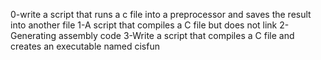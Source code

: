 0-write a script that runs a c file into a preprocessor and saves the result into another file
1-A script that compiles a C file but does not link
2-Generating assembly code
3-Write a script that compiles a C file and creates an executable named cisfun
